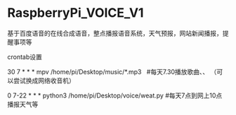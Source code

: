 # RaspberryPi_VOICE_V1
基于百度语音的在线合成语音，整点播报语音系统，天气预报，网站新闻播报，提醒事项等

crontab设置


30 7 * * * mpv /home/pi/Desktop/music/*.mp3    #每天7.30播放歌曲、、 （可以尝试换成网络收音机）



0  7-22 * * * python3 /home/pi/Desktop/voice/weat.py #每天7点到网上10点 播报天气等

